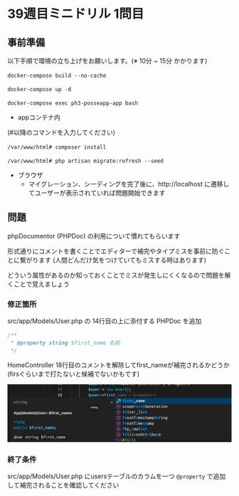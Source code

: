 # 39週目ミニドリル 1問目

## 事前準備

以下手順で環境の立ち上げをお願いします。(※ 10分 ~ 15分 かかります)

`docker-compose build --no-cache`

`docker-compose up -d`

`docker-compose exec ph3-posseapp-app bash`

- appコンテナ内

(#以降のコマンドを入力してください)

`/var/www/html# composer install`

`/var/www/html# php artisan migrate:refresh --seed`

- ブラウザ
  - マイグレーション、シーディングを完了後に、http://localhost に遷移してユーザーが表示されていれば問題開始できます

## 問題

phpDocumentor (PHPDoc) の利用について慣れてもらいます

形式通りにコメントを書くことでエディターで補完やタイプミスを事前に防ぐことに繋がります (人間どんだけ気をつけていてもミスする時はあります)

どういう属性があるのか知っておくことでミスが発生しにくくなるので問題を解くことで覚えましょう

### 修正箇所

src/app/Models/User.php の 14行目の上に添付する PHPDoc を追加

```php
/**
 * @property string $first_name 名前
 */
```

HomeController 18行目のコメントを解除してfirst_nameが補完されるかどうか (firsぐらいまで打たないと候補でないかもです)

![Sample Image](sample.png)

### 終了条件

src/app/Models/User.php にusersテーブルのカラムを一つ `@property` で追加して補完されることを確認してください

